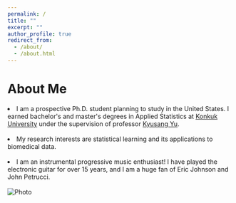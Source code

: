 ```yaml
---
permalink: /
title: ""
excerpt: ""
author_profile: true
redirect_from: 
  - /about/
  - /about.html
---
```


<!-- <p align="center">
  <img src="https://jaehochang92.github.io/files/jae.jpg?raw=true" alt="Photo" style="width: 450px;"/> 
</p> -->

# About Me

<li>
  I am a prospective Ph.D. student planning to study in the United States. I earned bachelor's and master's degrees in Applied Statistics at <a href="http://www.konkuk.ac.kr/do/Eng/Index.do" target="_blank">Konkuk University</a> under the supervision of professor <a href="http://home.konkuk.ac.kr/~kyusangu" target="_blank">Kyusang Yu</a>.
</li>

<br>

<li>
  My research interests are statistical learning and its applications to biomedical data.
</li>

<br>

<li>
  I am an instrumental progressive music enthusiast! I have played the electronic guitar for over 15 years, and I am a huge fan of Eric Johnson and John Petrucci.
</li>

<br>

<img src="https://jaehochang92.github.io/images/music.png?raw=true" alt="Photo">
